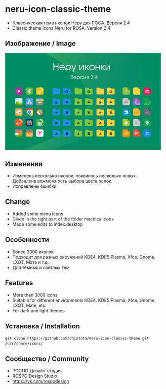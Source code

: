 neru-icon-classic-theme
=========================

* Классическая тема иконок Неру для РОСA. Версия 2.4
* Classic theme icons Neru for ROSA. Version 2.4

## Изображение / Image

![Screenshot](screenshot.svg)

## Изменения

* Измененs несколько иконок, появилось несколько новых. Добавлена вожможность выбора цвета папок.
* Исправлены ошибки


## Change

* Added some menu icons 
* Given in the right part of the folder macnica icons
* Made some edits to index.desktop

## Особенности

* Более 3000 иконок
* Подходит для разных окружений KDE4, KDE5 Plasma, Xfce, Gnome, LXQT, Мате и т.д.
* Для тёмных и светлых тем

## Features

* More than 3000 icons
* Suitable for different environments KDE4, KDE5 Plasma, Xfce, Gnome, LXQT, Mate, etc.
* For dark and light themes

## Установка / Installation

`git clone https://github.com/chistota/neru-icon-classic-theme.git /usr/share/icons/`

## Сообщество / Community
* РОСПО Дизайн-студия
* ROSPO Design Studio
* https://vk.com/rospodesign



